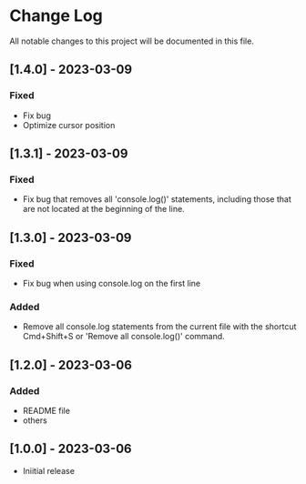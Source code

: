 # Change Log

All notable changes to this project will be documented in this file.

## [1.4.0] - 2023-03-09

### Fixed

- Fix bug
- Optimize cursor position

## [1.3.1] - 2023-03-09

### Fixed

- Fix bug that removes all 'console.log()' statements, including those that are not located at the beginning of the line.

## [1.3.0] - 2023-03-09

### Fixed

- Fix bug when using console.log on the first line

### Added

- Remove all console.log statements from the current file with the shortcut Cmd+Shift+S or 'Remove all console.log()' command.

## [1.2.0] - 2023-03-06

### Added

- README file
- others

## [1.0.0] - 2023-03-06

- Iniitial release

